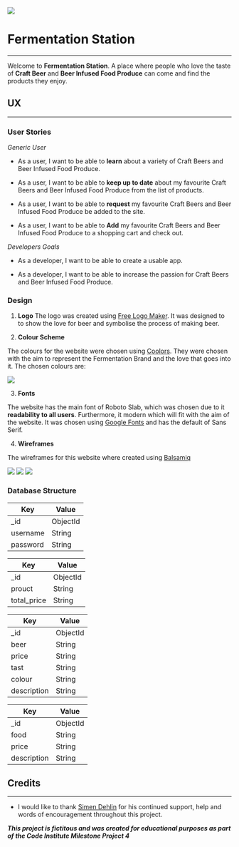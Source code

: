 ![](beer-app/src/assets/images/logo.png)

# Fermentation Station

---

Welcome to **Fermentation Station**. A place where people who love the taste of **Craft Beer** and **Beer Infused Food Produce** can come and find the products they enjoy. 

## UX
---

### User Stories 

*Generic User*

* As a user, I want to be able to **learn** about a variety of Craft Beers and Beer Infused Food Produce. 

* As a user, I want to be able to **keep up to date** about my favourite Craft Beers and Beer Infused Food Produce from the list of products. 

* As a user, I want to be able to **request** my favourite Craft Beers and Beer Infused Food Produce be added to the site. 

* As a user, I want to be able to **Add** my favourite Craft Beers and Beer Infused Food Produce to a shopping cart and check out. 

*Developers Goals* 

* As a developer, I want to be able to create a usable app. 

* As a developer, I want to be able to increase the passion for Craft Beers and Beer Infused Food Produce.

### Design 

1. **Logo** 
The logo was created using [Free Logo Maker](https://logomakr.com). It was designed to to show the love for beer and symbolise the process of making beer. 

2. **Colour Scheme**

The colours for the website were chosen using [Coolors](https://coolors.co/). They were chosen with the aim to represent the Fermentation Brand and the love that goes into it. The chosen colours are:

![](beer-app/src/assets/images/coolors.png)

3. **Fonts**

The website has the main font of Roboto Slab, which was chosen due to it **readability to all users**. Furthermore, it modern which will fit with the aim of the website. It was chosen using [Google Fonts](https://fonts.googleapis.com/css2?family=Roboto+Slab&display=swap) and has the default of Sans Serif. 

4. **Wireframes**

The wireframes for this website where created using [Balsamiq](https://balsamiq.com/wireframes/?gclid=CjwKCAjwltH3BRB6EiwAhj0IUBrAHe-2BiRjQmQGSO-FZIjoEjkckL_kVyJXd5ShGVwKqDaDMqKjvBoCQksQAvD_BwE)

![](beer-app/src/assets/images/wireframes/desktop.png)
![](beer-app/src/assets/images/wireframes/tablet.png)
![](beer-app/src/assets/images/wireframes/phone.png)

### Database Structure

Key      | Value
---------|-----------
_id      | ObjectId
username | String
password | String

Key           | Value
--------------|-----------
_id           | ObjectId
prouct        | String
total_price   | String

Key           | Value
--------------|-----------
_id           | ObjectId
beer          | String
price         | String
tast          | String
colour        | String
description   | String

Key           | Value
--------------|-----------
_id           | ObjectId
food          | String
price         | String
description   | String






## Credits
---

* I would like to thank [Simen Dehlin](https://github.com/Eventyret) for his continued support, help and words of encouragement throughout this project. 


***This project is fictitous and was created for educational purposes as part of the Code Institute Milestone Project 4***
